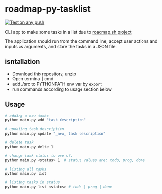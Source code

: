 # roadmap-py-tasklist

[![Test on any push](https://github.com/garootman/roadmap-py-tasklist/actions/workflows/test_run.yml/badge.svg)](https://github.com/garootman/roadmap-py-tasklist/actions/workflows/test_run.yml)

CLI app to make some tasks in a list due to [roadmap.sh project](https://roadmap.sh/projects/task-tracker)

The application should run from the command line, accept user actions and inputs as arguments, and store the tasks in a JSON file. 

## isntallation

- Download this repository, unzip
- Open terminal | cmd
- add ./src to PYTHONPATH env var by `export`
- run commands according to usage section below



## Usage

``` bash
# adding a new tasks
python main.py add "task description"

# updating task description
python main.py update "_new_ task description"

# delete task
python main.py delte 1 

# change task status to one of: 
python main.py <status> 1  # status values are: todo, prog, done

# listing all tasks
python main.py list 

# listing tasks in status
python main.py list <status> # todo | prog | done
```

